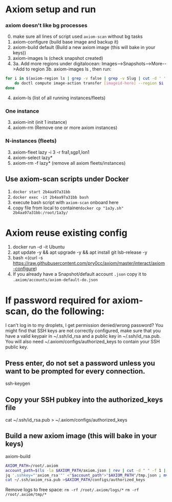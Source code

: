 # Axiom setup and run
### axiom doesn't like bg processes
0. make sure all lines of script used `axiom-scan` without bg tasks
1. axiom-configure (build base image and backup it)
2. axiom-build default (Build a new axiom image (this will bake in your keys))
2. axiom-images ls (check snapshot created)
3. 3a. Add more regions under digitalocean: Images-->Snapshots-->More-->Add to region
3b. axiom-images ls , then run:
```bash
for i in $(axiom-region ls | grep -v false | grep -v Slug | cut -d ' ' -f 1);
    do doctl compute image-action transfer [imageid-here] --region $i  --wait;
done
```
4. axiom-ls (list of all running instances/fleets)

### One instance
3. axiom-init <instance name> (init 1 instance)
4. axiom-rm <instance name> (Remove one or more axiom instances)

### N-instances (fleets)
3. axiom-fleet lazy -i 3 -r fra1,sgp1,lon1
4. axiom-select lazy*
5. axiom-rm -f lazy\* (remove all axiom fleets/instances)

## Use axiom-scan scripts under Docker
1. `docker start 2b4aa97a31bb`
2. `docker exec -it 2b4aa97a31bb bash`
3. execute bash script with `axiom-scan` onboard here
4.  copy file from local to container`docker cp "1a3y.sh" 2b4aa97a31bb:/root/1a3y/`



# Axiom reuse existing config
1. docker run -d -it Ubuntu
2. apt update -y && apt upgrade -y && apt install git lsb-release -y
3. bash <(curl -s https://raw.githubusercontent.com/pry0cc/axiom/master/interact/axiom-configure)
4. If you already have a Snapshot/default account `.json` copy it to `.axiom/accounts/axiom-default-do.json`


# If password required for axiom-scan, do the following:
I can't log in to my droplets, I get permission denied/wrong password?
You might find that SSH keys are not correctly configured, make sure that you have a valid keypair in ~/.ssh/id_rsa and a public key in ~/.ssh/id_rsa.pub. You will also need ~/.axiom/configs/authorized_keys to contain your SSH public key.

## Press enter, do not set a password unless you want to be prompted for every connection.
ssh-keygen

## Copy your SSH pubkey into the authorized_keys file
cat ~/.ssh/id_rsa.pub > ~/.axiom/configs/authorized_keys

## Build a new axiom image (this will bake in your keys) 
axiom-build

```bash
AXIOM_PATH=/root/.axiom
account_path=$(ls -la $AXIOM_PATH/axiom.json | rev | cut -d " " -f 1 | rev)
jq '.sshkey="'axiom_rsa'"' <"$account_path">"$AXIOM_PATH"/tmp.json ; mv "$AXIOM_PATH"/tmp.json "$account_path"
cat ~/.ssh/axiom_rsa.pub >$AXIOM_PATH/configs/authorized_keys
 ```

Remove logs to free space:
`rm -rf /root/.axiom/logs/*`
`rm -rf /root/.axiom/tmp/*`
